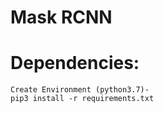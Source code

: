 # Mask RCNN
  
# Dependencies:
  
    Create Environment (python3.7)-
    pip3 install -r requirements.txt
   
